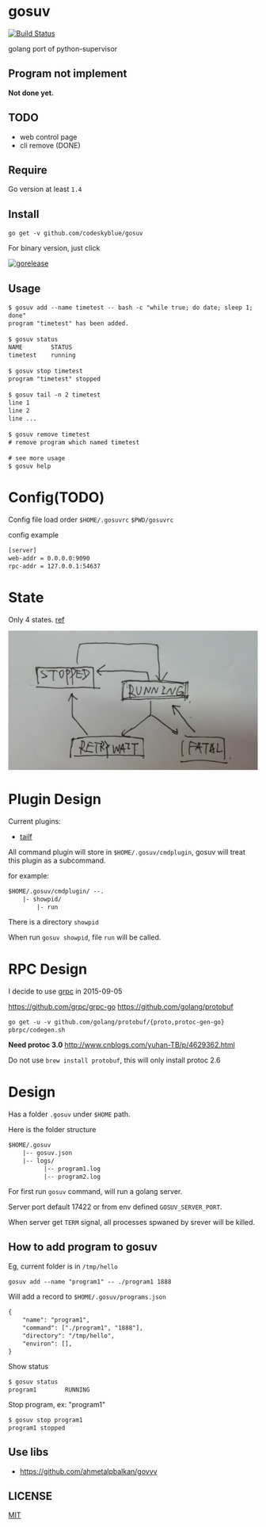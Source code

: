 # gosuv
[![Build Status](https://travis-ci.org/codeskyblue/gosuv.svg)](https://travis-ci.org/codeskyblue/gosuv)

golang port of python-supervisor

## Program not implement
**Not done yet.**

## TODO
* web control page
* cli remove (DONE)

## Require
Go version at least `1.4`

## Install
	go get -v github.com/codeskyblue/gosuv

For binary version, just click

[![gorelease](https://dn-gorelease.qbox.me/gorelease-download-blue.svg)](https://gobuild.io/codeskyblue/gosuv)

## Usage
	$ gosuv add --name timetest -- bash -c "while true; do date; sleep 1; done"
	program "timetest" has been added.

	$ gosuv status
	NAME		STATUS
	timetest	running

	$ gosuv stop timetest
	program "timetest" stopped

	$ gosuv tail -n 2 timetest
	line 1
	line 2
	line ...

	$ gosuv remove timetest
	# remove program which named timetest
	
	# see more usage
	$ gosuv help

# Config(TODO)
Config file load order `$HOME/.gosuvrc` `$PWD/gosuvrc`

config example

	[server]
	web-addr = 0.0.0.0:9090
	rpc-addr = 127.0.0.1:54637

# State
Only 4 states. [ref](http://supervisord.org/subprocess.html#process-states)

![states](docs/states.png)

# Plugin Design
Current plugins:

- [tailf](https://github.com/codeskyblue/gosuv-tailf)

All command plugin will store in `$HOME/.gosuv/cmdplugin`, gosuv will treat this plugin as a subcommand.

for example:

	$HOME/.gosuv/cmdplugin/ --.
		|- showpid/
			|- run

There is a directory `showpid`

When run `gosuv showpid`, file `run` will be called.

# RPC Design
I decide to use [grpc](http://www.grpc.io/) in 2015-09-05

<https://github.com/grpc/grpc-go>
<https://github.com/golang/protobuf>

	go get -u -v github.com/golang/protobuf/{proto,protoc-gen-go}
	pbrpc/codegen.sh

**Need protoc 3.0** <http://www.cnblogs.com/yuhan-TB/p/4629362.html>

Do not use `brew install protobuf`, this will only install protoc 2.6

# Design

Has a folder `.gosuv` under `$HOME` path.

Here is the folder structure

	$HOME/.gosuv
		|-- gosuv.json
		|-- logs/
			  |-- program1.log
		      |-- program2.log

For first run `gosuv` command, will run a golang server.

Server port default 17422 or from env defined `GOSUV_SERVER_PORT`.

When server get `TERM` signal, all processes spwaned by srever will be killed.

## How to add program to gosuv
Eg, current folder is in `/tmp/hello`

	gosuv add --name "program1" -- ./program1 1888

Will add a record to `$HOME/.gosuv/programs.json`

	{
		"name": "program1",
		"command": ["./program1", "1888"],
		"directory": "/tmp/hello",
		"environ": [],
	}

Show status

	$ gosuv status
	program1		RUNNING

Stop program, ex: "program1"

	$ gosuv stop program1
	program1 stopped

## Use libs
* <https://github.com/ahmetalpbalkan/govvv>

## LICENSE
[MIT](LICENSE)
